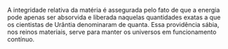 ﻿A integridade relativa da matéria é assegurada pelo fato de que a energia pode apenas ser absorvida e liberada naquelas quantidades exatas a que os cientistas de Urântia denominaram de quanta. Essa providência sábia, nos reinos materiais, serve para manter os universos em funcionamento contínuo.